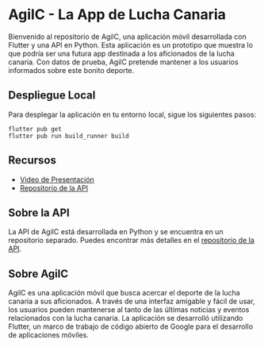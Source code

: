 # AgilC - La App de Lucha Canaria

Bienvenido al repositorio de AgilC, una aplicación móvil desarrollada con Flutter y una API en Python. Esta aplicación es un prototipo que muestra lo que podría ser una futura app destinada a los aficionados de la lucha canaria. Con datos de prueba, AgilC pretende mantener a los usuarios informados sobre este bonito deporte.

## Despliegue Local

Para desplegar la aplicación en tu entorno local, sigue los siguientes pasos:
```
flutter pub get
flutter pub run build_runner build
```


## Recursos

- [Video de Presentación](https://youtu.be/vh4dTFL8VK0)
- [Repositorio de la API](https://github.com/NeoNightCode/agilc_api)

## Sobre la API

La API de AgilC está desarrollada en Python y se encuentra en un repositorio separado. Puedes encontrar más detalles en el [repositorio de la API](https://github.com/NeoNightCode/agilc_api).

## Sobre AgilC

AgilC es una aplicación móvil que busca acercar el deporte de la lucha canaria a sus aficionados. A través de una interfaz amigable y fácil de usar, los usuarios pueden mantenerse al tanto de las últimas noticias y eventos relacionados con la lucha canaria. La aplicación se desarrolló utilizando Flutter, un marco de trabajo de código abierto de Google para el desarrollo de aplicaciones móviles.
